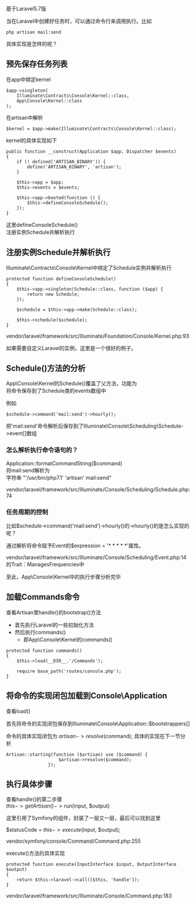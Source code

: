   
基于Laravel5.7版  
  
当在Laravel中创建好任务时，可以通过命令行来调用执行。比如  
```
php artisan mail:send
```
  
具体实现是怎样的呢？  
  
  
## 预先保存任务列表
在app中绑定kernel  
```
$app->singleton(
    Illuminate\Contracts\Console\Kernel::class,
    App\Console\Kernel::class
);
```
在artisan中解析  
```
$kernel = $app->make(Illuminate\Contracts\Console\Kernel::class);
```
  
kernel的具体实现如下  
```
public function __construct(Application $app, Dispatcher $events)
{
    if (! defined('ARTISAN_BINARY')) {
        define('ARTISAN_BINARY', 'artisan');
    }

    $this->app = $app;
    $this->events = $events;

    $this->app->booted(function () {
        $this->defineConsoleSchedule();
    });
}
```
  
这里defineConsoleSchedule()  
注册实例Schedule并解析执行  
## 注册实例Schedule并解析执行
Illuminate\Contracts\Console\Kernel中绑定了Schedule实例并解析执行  
```
protected function defineConsoleSchedule()
{
    $this->app->singleton(Schedule::class, function ($app) {
        return new Schedule;
    });

    $schedule = $this->app->make(Schedule::class);

    $this->schedule($schedule);
}
```
vendor/laravel/framework/src/Illuminate/Foundation/Console/Kernel.php:93  
  
如果需要自定义Laravel的实例，这里是一个很好的例子。  
## Schedule()方法的分析
App\Console\Kernel的Schedule()覆盖了父方法，功能为  
将命令保存到了Schedule类的events数组中  
  
例如  
```
$schedule->command('mail:send')->hourly();
```
把'mail:send'命令解析后保存到了Illuminate\Console\Scheduling\Schedule->event[]数组  
### 怎么解析执行命令语句的？
  
Application::formatCommandString($command)  
将mail:send解析为  
字符串 "'/usr/bin/php7.1' 'artisan' mail:send"  
  
vendor/laravel/framework/src/Illuminate/Console/Scheduling/Schedule.php:74  
### 任务周期的控制
  
比如$schedule->command('mail:send')->hourly()的->hourly()的是怎么实现的呢？  
  
通过解析将命令赋予Event的$expression = '* * * * *'属性。  
  
vendor/laravel/framework/src/Illuminate/Console/Scheduling/Event.php:14  
的Trait：ManagesFrequencies中  
  
至此，App\Console\Kernel中的执行步骤分析完毕  
## 加载Commands命令
查看Artisan里handle()的bootstrap()方法  
- 首先执行Laravel的一些初始化方法
- 然后执行commands()
  - 即App\Console\Kernel的commands()
```
protected function commands()
{
    $this->load(__DIR__.'/Commands');

    require base_path('routes/console.php');
}
```
## 将命令的实现闭包加载到Console\Application
查看load()  
  
首先将命令的实现闭包保存到Illuminate\Console\Application::$bootstrappers[]  
  
命令的具体实现闭包为 $artisan->resolve($command); 具体的实现在下一节分析  
```
Artisan::starting(function ($artisan) use ($command) {
                    $artisan->resolve($command);
                });
```
## 执行具体步骤
查看handle()的第二步骤  
$this->getArtisan()->run($input, $output)  
  
这里引用了Symfony的组件，封装了一层又一层，最后可以找到这里  
  
$statusCode = $this->execute($input, $output);  
  
vendor/symfony/console/Command/Command.php:255  
  
execute()方法的具体实现  
```
protected function execute(InputInterface $input, OutputInterface $output)
{
    return $this->laravel->call([$this, 'handle']);
}
```
vendor/laravel/framework/src/Illuminate/Console/Command.php:183  
  
